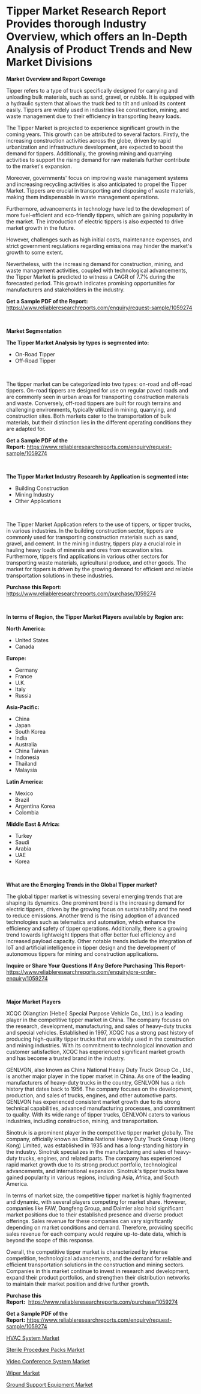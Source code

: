 <p><h1>Tipper Market Research Report Provides thorough Industry Overview, which offers an In-Depth Analysis of Product Trends and New Market Divisions</h1></p><p><strong>Market Overview and Report Coverage</strong></p>
<p><p>Tipper refers to a type of truck specifically designed for carrying and unloading bulk materials, such as sand, gravel, or rubble. It is equipped with a hydraulic system that allows the truck bed to tilt and unload its content easily. Tippers are widely used in industries like construction, mining, and waste management due to their efficiency in transporting heavy loads.</p><p>The Tipper Market is projected to experience significant growth in the coming years. This growth can be attributed to several factors. Firstly, the increasing construction activities across the globe, driven by rapid urbanization and infrastructure development, are expected to boost the demand for tippers. Additionally, the growing mining and quarrying activities to support the rising demand for raw materials further contribute to the market's expansion.</p><p>Moreover, governments' focus on improving waste management systems and increasing recycling activities is also anticipated to propel the Tipper Market. Tippers are crucial in transporting and disposing of waste materials, making them indispensable in waste management operations.</p><p>Furthermore, advancements in technology have led to the development of more fuel-efficient and eco-friendly tippers, which are gaining popularity in the market. The introduction of electric tippers is also expected to drive market growth in the future.</p><p>However, challenges such as high initial costs, maintenance expenses, and strict government regulations regarding emissions may hinder the market's growth to some extent.</p><p>Nevertheless, with the increasing demand for construction, mining, and waste management activities, coupled with technological advancements, the Tipper Market is predicted to witness a CAGR of 7.7% during the forecasted period. This growth indicates promising opportunities for manufacturers and stakeholders in the industry.</p></p>
<p><strong>Get a Sample PDF of the Report:</strong> <a href="https://www.reliableresearchreports.com/enquiry/request-sample/1059274">https://www.reliableresearchreports.com/enquiry/request-sample/1059274</a></p>
<p>&nbsp;</p>
<p><strong>Market Segmentation</strong></p>
<p><strong>The Tipper Market Analysis by types is segmented into:</strong></p>
<p><ul><li>On-Road Tipper</li><li>Off-Road Tipper</li></ul></p>
<p>&nbsp;</p>
<p><p>The tipper market can be categorized into two types: on-road and off-road tippers. On-road tippers are designed for use on regular paved roads and are commonly seen in urban areas for transporting construction materials and waste. Conversely, off-road tippers are built for rough terrains and challenging environments, typically utilized in mining, quarrying, and construction sites. Both markets cater to the transportation of bulk materials, but their distinction lies in the different operating conditions they are adapted for.</p></p>
<p><strong>Get a Sample PDF of the Report:</strong>&nbsp;<a href="https://www.reliableresearchreports.com/enquiry/request-sample/1059274">https://www.reliableresearchreports.com/enquiry/request-sample/1059274</a></p>
<p>&nbsp;</p>
<p><strong>The Tipper Market Industry Research by Application is segmented into:</strong></p>
<p><ul><li>Building Construction</li><li>Mining Industry</li><li>Other Applications</li></ul></p>
<p>&nbsp;</p>
<p><p>The Tipper Market Application refers to the use of tippers, or tipper trucks, in various industries. In the building construction sector, tippers are commonly used for transporting construction materials such as sand, gravel, and cement. In the mining industry, tippers play a crucial role in hauling heavy loads of minerals and ores from excavation sites. Furthermore, tippers find applications in various other sectors for transporting waste materials, agricultural produce, and other goods. The market for tippers is driven by the growing demand for efficient and reliable transportation solutions in these industries.</p></p>
<p><strong>Purchase this Report:</strong>&nbsp; <a href="https://www.reliableresearchreports.com/purchase/1059274">https://www.reliableresearchreports.com/purchase/1059274</a></p>
<p>&nbsp;</p>
<p><strong>In terms of Region, the Tipper Market Players available by Region are:</strong></p>
<p>
    <p> <strong> North America: </strong>
        <ul>
            <li>United States</li>
            <li>Canada</li>
        </ul>
        </p> 
    <p> <strong> Europe: </strong>
        <ul>
            <li>Germany</li>
            <li>France</li>
            <li>U.K.</li>
            <li>Italy</li>
            <li>Russia</li>
        </ul>
        </p> 
    <p> <strong> Asia-Pacific: </strong>
        <ul>
            <li>China</li>
            <li>Japan</li>
            <li>South Korea</li>
            <li>India</li>
            <li>Australia</li>
            <li>China Taiwan</li>
            <li>Indonesia</li>
            <li>Thailand</li>
            <li>Malaysia</li>
        </ul>
        </p> 
    <p> <strong> Latin America: </strong>
        <ul>
            <li>Mexico</li>
            <li>Brazil</li>
            <li>Argentina Korea</li>
            <li>Colombia</li>
        </ul>
        </p> 
    <p> <strong> Middle East & Africa: </strong>
        <ul>
            <li>Turkey</li>
            <li>Saudi</li>
            <li>Arabia</li>
            <li>UAE</li>
            <li>Korea</li>
        </ul>
    </p>
    </p>
<p>&nbsp;</p>
<p><strong>What are the Emerging Trends in the Global Tipper market?</strong></p>
<p><p>The global tipper market is witnessing several emerging trends that are shaping its dynamics. One prominent trend is the increasing demand for electric tippers, driven by the growing focus on sustainability and the need to reduce emissions. Another trend is the rising adoption of advanced technologies such as telematics and automation, which enhance the efficiency and safety of tipper operations. Additionally, there is a growing trend towards lightweight tippers that offer better fuel efficiency and increased payload capacity. Other notable trends include the integration of IoT and artificial intelligence in tipper design and the development of autonomous tippers for mining and construction applications.</p></p>
<p><strong>Inquire or Share Your Questions If Any Before Purchasing This Report</strong>- <a href="https://www.reliableresearchreports.com/enquiry/pre-order-enquiry/1059274">https://www.reliableresearchreports.com/enquiry/pre-order-enquiry/1059274</a></p>
<p>&nbsp;</p>
<p><strong>Major Market Players</strong></p>
<p><p>XCQC (Xiangtian (Hebei) Special Purpose Vehicle Co., Ltd.) is a leading player in the competitive tipper market in China. The company focuses on the research, development, manufacturing, and sales of heavy-duty trucks and special vehicles. Established in 1997, XCQC has a strong past history of producing high-quality tipper trucks that are widely used in the construction and mining industries. With its commitment to technological innovation and customer satisfaction, XCQC has experienced significant market growth and has become a trusted brand in the industry.</p><p>GENLVON, also known as China National Heavy Duty Truck Group Co., Ltd., is another major player in the tipper market in China. As one of the leading manufacturers of heavy-duty trucks in the country, GENLVON has a rich history that dates back to 1956. The company focuses on the development, production, and sales of trucks, engines, and other automotive parts. GENLVON has experienced consistent market growth due to its strong technical capabilities, advanced manufacturing processes, and commitment to quality. With its wide range of tipper trucks, GENLVON caters to various industries, including construction, mining, and transportation.</p><p>Sinotruk is a prominent player in the competitive tipper market globally. The company, officially known as China National Heavy Duty Truck Group (Hong Kong) Limited, was established in 1935 and has a long-standing history in the industry. Sinotruk specializes in the manufacturing and sales of heavy-duty trucks, engines, and related parts. The company has experienced rapid market growth due to its strong product portfolio, technological advancements, and international expansion. Sinotruk's tipper trucks have gained popularity in various regions, including Asia, Africa, and South America.</p><p>In terms of market size, the competitive tipper market is highly fragmented and dynamic, with several players competing for market share. However, companies like FAW, Dongfeng Group, and Daimler also hold significant market positions due to their established presence and diverse product offerings. Sales revenue for these companies can vary significantly depending on market conditions and demand. Therefore, providing specific sales revenue for each company would require up-to-date data, which is beyond the scope of this response.</p><p>Overall, the competitive tipper market is characterized by intense competition, technological advancements, and the demand for reliable and efficient transportation solutions in the construction and mining sectors. Companies in this market continue to invest in research and development, expand their product portfolios, and strengthen their distribution networks to maintain their market position and drive further growth.</p></p>
<p><strong>Purchase this Report:</strong>&nbsp;&nbsp;<a href="https://www.reliableresearchreports.com/purchase/1059274">https://www.reliableresearchreports.com/purchase/1059274</a></p>
<p></p>
<p><strong>Get a Sample PDF of the Report:</strong>&nbsp;<a href="https://www.reliableresearchreports.com/enquiry/request-sample/1059274">https://www.reliableresearchreports.com/enquiry/request-sample/1059274</a></p>
<p><p><a href="https://medium.com/@lottierunte2662/hvac-system-market-trends-forecast-and-competitive-analysis-to-2030-06e6261d404e">HVAC System Market</a></p><p><a href="https://www.linkedin.com/pulse/sterile-procedure-packs-market-size-share-amp-trends-analysis-kjlle/">Sterile Procedure Packs Market</a></p><p><a href="https://medium.com/@mskylatoy/video-conference-system-market-analysis-and-sze-forecasted-for-period-from-2023-to-2030-47e5f559d9f7">Video Conference System Market</a></p><p><a href="https://github.com/Chiragrp22/Market-Research-Report-List-1/blob/main/wiper-market.md">Wiper Market</a></p><p><a href="https://github.com/ChiragRP21/Market-Research-Report-List-1/blob/main/ground-support-equipment-market.md">Ground Support Equipment Market</a></p></p>